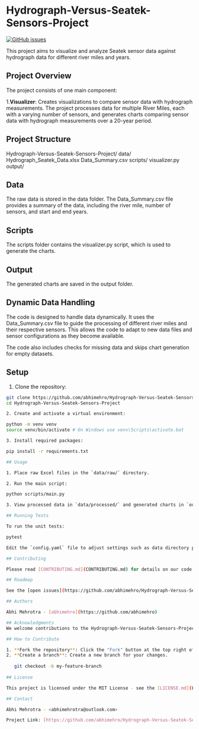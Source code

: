 # Hydrograph-Versus-Seatek-Sensors-Project

[![GitHub issues](https://img.shields.io/github/issues/abhimehro/Hydrograph-Versus-Seatek-Sensors-Project)](https://github.com/abhimehro/Hydrograph-Versus-Seatek-Sensors-Project/issues)

This project aims to visualize and analyze Seatek sensor data against hydrograph data for different river miles and years.

## Project Overview

The project consists of one main component:

1.**Visualizer**: Creates visualizations to compare sensor data with hydrograph measurements.
   The project processes data for multiple River Miles, each with a varying number of sensors, and generates charts comparing sensor data with hydrograph measurements over a 20-year period.

## Project Structure

Hydrograph-Versus-Seatek-Sensors-Project/
data/
Hydrograph_Seatek_Data.xlsx
Data_Summary.csv
scripts/
visualizer.py
output/

## Data
The raw data is stored in the data folder. The Data_Summary.csv file provides a summary of the data, including the river mile, number of sensors, and start and end years.

## Scripts
The scripts folder contains the visualizer.py script, which is used to generate the charts.

## Output
The generated charts are saved in the output folder.

## Dynamic Data Handling
The code is designed to handle data dynamically. It uses the Data_Summary.csv file to guide the processing of different river miles and their respective sensors. This allows the code to adapt to new data files and sensor configurations as they become available.

The code also includes checks for missing data and skips chart generation for empty datasets.

## Setup

1. Clone the repository:

```bash
git clone https://github.com/abhimehro/Hydrograph-Versus-Seatek-Sensors-Project.git
cd Hydrograph-Versus-Seatek-Sensors-Project

2. Create and activate a virtual environment:

python -m venv venv
source venv/bin/activate # On Windows use venv\Scripts\activate.bat

3. Install required packages:

pip install -r requirements.txt

## Usage

1. Place raw Excel files in the `data/raw/` directory.

2. Run the main script:

python scripts/main.py

3. View processed data in `data/processed/` and generated charts in `output/charts/`.

## Running Tests

To run the unit tests:

pytest

Edit the `config.yaml` file to adjust settings such as data directory paths, River Miles, sensor configurations, and chart parameters.

## Contributing

Please read [CONTRIBUTING.md](CONTRIBUTING.md) for details on our code of conduct and the process for submitting pull requests.

## Roadmap

See the [open issues](https://github.com/abhimehro/Hydrograph-Versus-Seatek-Sensors-Project/issues) for a list of proposed features (and known issues).

## Authors

Abhi Mehrotra - [abhimehro](https://github.com/abhimehro)

## Acknowledgments
We welcome contributions to the Hydrograph-Versus-Seatek-Sensors-Project! Please follow these guidelines to help us review and accept your changes.

## How to Contribute

1. **Fork the repository**: Click the "Fork" button at the top right of this repository and clone your fork locally.
2. **Create a branch**: Create a new branch for your changes.
   
   git checkout -b my-feature-branch
   
## License

This project is licensed under the MIT License - see the [LICENSE.md](LICENSE.md) file for details.

## Contact

Abhi Mehrotra - <abhimehrotra@outlook.com>

Project Link: [https://github.com/abhimehro/Hydrograph-Versus-Seatek-Sensors-Project](https://github.com/abhimehro/Hydrograph-Versus-Seatek-Sensors-Project)

